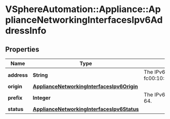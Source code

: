 # VSphereAutomation::Appliance::ApplianceNetworkingInterfacesIpv6AddressInfo

## Properties
Name | Type | Description | Notes
------------ | ------------- | ------------- | -------------
**address** | **String** | The IPv6 address, for example, fc00:10:20:83:20c:29ff:fe94:bb5a. | 
**origin** | [**ApplianceNetworkingInterfacesIpv6Origin**](ApplianceNetworkingInterfacesIpv6Origin.md) |  | 
**prefix** | **Integer** | The IPv6 CIDR prefix, for example, 64. | 
**status** | [**ApplianceNetworkingInterfacesIpv6Status**](ApplianceNetworkingInterfacesIpv6Status.md) |  | 


